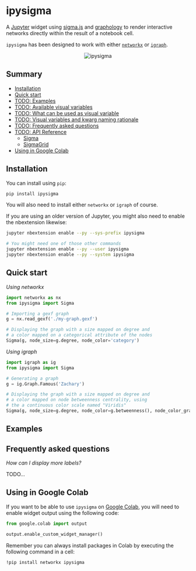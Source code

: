 # ipysigma

A [Jupyter](https://jupyter.org/) widget using [sigma.js](https://www.sigmajs.org/) and [graphology](https://graphology.github.io/) to render interactive networks directly within the result of a notebook cell.

`ipysigma` has been designed to work with either [`networkx`](https://networkx.org/) or [`igraph`](https://igraph.readthedocs.io).

<p align="center">
  <img alt="ipysigma" src="./docs/img/ipysigma.gif">
</p>

## Summary

- [Installation](#installation)
- [Quick start](#quick-start)
- [TODO: Examples](#examples)
- [TODO: Available visual variables](#)
- [TODO: What can be used as visual variable](#)
- [TODO: Visual variables and kwarg naming rationale](#)
- [TODO: Frequently asked questions](#frequently-asked-questions)
- [TODO: API Reference](#)
  - [Sigma](#)
  - [SigmaGrid](#)
- [Using in Google Colab](#using-in-google-colab)

## Installation

You can install using `pip`:

```bash
pip install ipysigma
```

You will also need to install either `networkx` or `igraph` of course.

If you are using an older version of Jupyter, you might also need to enable the nbextension likewise:

```bash
jupyter nbextension enable --py --sys-prefix ipysigma

# You might need one of those other commands
jupyter nbextension enable --py --user ipysigma
jupyter nbextension enable --py --system ipysigma
```

## Quick start

*Using networkx*

```python
import networkx as nx
from ipysigma import Sigma

# Importing a gexf graph
g = nx.read_gexf('./my-graph.gexf')

# Displaying the graph with a size mapped on degree and
# a color mapped on a categorical attribute of the nodes
Sigma(g, node_size=g.degree, node_color='category')
```

*Using igraph*

```python
import igraph as ig
from ipysigma import Sigma

# Generating a graph
g = ig.Graph.Famous('Zachary')

# Displaying the graph with a size mapped on degree and
# a color mapped on node betweenness centrality, using
# the a continuous color scale named "Viridis"
Sigma(g, node_size=g.degree, node_color=g.betweenness(), node_color_gradient='Viridis')
```

## Examples

## Frequently asked questions

*How can I display more labels?*

TODO...

## Using in Google Colab

If you want to be able to use `ipysigma` on [Google Colab](https://colab.research.google.com), you will need to enable widget output using the following code:

```python
from google.colab import output

output.enable_custom_widget_manager()
```

Remember you can always install packages in Colab by executing the following command in a cell:

```
!pip install networkx ipysigma
```
